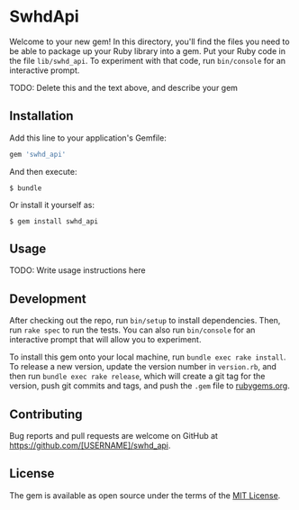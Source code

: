 # SwhdApi

Welcome to your new gem! In this directory, you'll find the files you need to be able to package up your Ruby library into a gem. Put your Ruby code in the file `lib/swhd_api`. To experiment with that code, run `bin/console` for an interactive prompt.

TODO: Delete this and the text above, and describe your gem

## Installation

Add this line to your application's Gemfile:

```ruby
gem 'swhd_api'
```

And then execute:

    $ bundle

Or install it yourself as:

    $ gem install swhd_api

## Usage

TODO: Write usage instructions here

## Development

After checking out the repo, run `bin/setup` to install dependencies. Then, run `rake spec` to run the tests. You can also run `bin/console` for an interactive prompt that will allow you to experiment.

To install this gem onto your local machine, run `bundle exec rake install`. To release a new version, update the version number in `version.rb`, and then run `bundle exec rake release`, which will create a git tag for the version, push git commits and tags, and push the `.gem` file to [rubygems.org](https://rubygems.org).

## Contributing

Bug reports and pull requests are welcome on GitHub at https://github.com/[USERNAME]/swhd_api.


## License

The gem is available as open source under the terms of the [MIT License](http://opensource.org/licenses/MIT).

